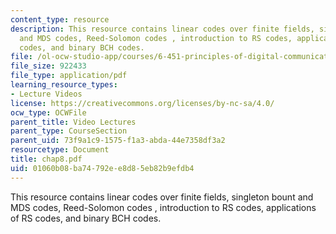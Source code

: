 ```yaml
---
content_type: resource
description: This resource contains linear codes over finite fields, singleton bount
  and MDS codes, Reed-Solomon codes , introduction to RS codes, applications of RS
  codes, and binary BCH codes.
file: /ol-ocw-studio-app/courses/6-451-principles-of-digital-communication-ii-spring-2005/01060b08ba74792ee8d85eb82b9efdb4_chap8.pdf
file_size: 922433
file_type: application/pdf
learning_resource_types:
- Lecture Videos
license: https://creativecommons.org/licenses/by-nc-sa/4.0/
ocw_type: OCWFile
parent_title: Video Lectures
parent_type: CourseSection
parent_uid: 73f9a1c9-1575-f1a3-abda-44e7358df3a2
resourcetype: Document
title: chap8.pdf
uid: 01060b08-ba74-792e-e8d8-5eb82b9efdb4
---
```

This resource contains linear codes over finite fields, singleton bount and MDS codes, Reed-Solomon codes , introduction to RS codes, applications of RS codes, and binary BCH codes.